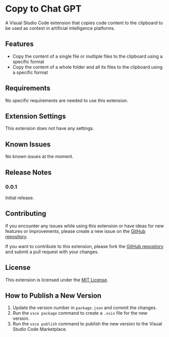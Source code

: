 # Copy to Chat GPT

A Visual Studio Code extension that copies code content to the clipboard to be used as context in artificial intelligence platforms.

## Features

- Copy the content of a single file or multiple files to the clipboard using a specific format
- Copy the content of a whole folder and all its files to the clipboard using a specific format

## Requirements

No specific requirements are needed to use this extension.

## Extension Settings

This extension does not have any settings.

## Known Issues

No known issues at the moment.

## Release Notes

### 0.0.1

Initial release.

## Contributing

If you encounter any issues while using this extension or have ideas for new features or improvements, please create a new issue on the [GitHub repository](https://github.com/guilhermelim/copy-to-gpt-chat).

If you want to contribute to this extension, please fork the [GitHub repository](https://github.com/guilhermelim/copy-to-gpt-chat) and submit a pull request with your changes.

## License

This extension is licensed under the [MIT License](LICENSE).

## How to Publish a New Version

1. Update the version number in `package.json` and commit the changes.
2. Run the `vsce package` command to create a `.vsix` file for the new version.
3. Run the `vsce publish` command to publish the new version to the Visual Studio Code Marketplace.
